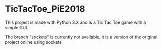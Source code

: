 # TicTacToe_PiE2018

This project is made with Python 3.X and is a Tic Tac Toe game with a simple GUI.

The branch "sockets" is currently not available, it is a version of the original project online using sockets.
